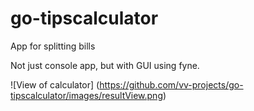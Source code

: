 # go-tipscalculator
App for splitting bills

Not just console app, but with GUI using fyne.

![View of calculator] (https://github.com/vv-projects/go-tipscalculator/images/resultView.png)
